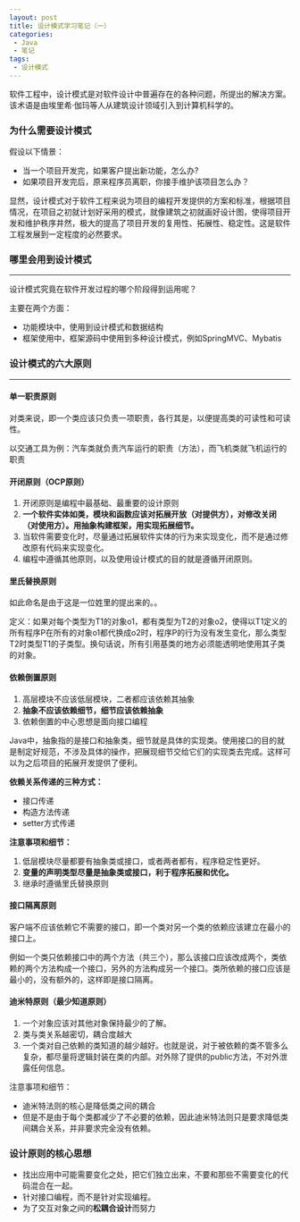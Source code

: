 ```yaml
---
layout: post
title: 设计模式学习笔记（一）
categories:
 - Java
 - 笔记
tags:
 - 设计模式
---
```


软件工程中，设计模式是对软件设计中普遍存在的各种问题，所提出的解决方案。该术语是由埃里希·伽玛等人从建筑设计领域引入到计算机科学的。

### 为什么需要设计模式

假设以下情景：

- 当一个项目开发完，如果客户提出新功能，怎么办?
- 如果项目开发完后，原来程序员离职，你接手维护该项目怎么办？

显然，设计模式对于软件工程来说为项目的编程开发提供的方案和标准，根据项目情况，在项目之初就计划好采用的模式，就像建筑之初就画好设计图，使得项目开发和维护秩序井然，极大的提高了项目开发的复用性、拓展性、稳定性。这是软件工程发展到一定程度的必然要求。

<!-- more -->

### 哪里会用到设计模式

---

设计模式究竟在软件开发过程的哪个阶段得到运用呢？

主要在两个方面：

- 功能模块中，使用到设计模式和数据结构
- 框架使用中，框架源码中使用到多种设计模式，例如SpringMVC、Mybatis



### 设计模式的六大原则

---

#### 单一职责原则

对类来说，即一个类应该只负责一项职责，各行其是，以便提高类的可读性和可读性。

以交通工具为例：汽车类就负责汽车运行的职责（方法），而飞机类就飞机运行的职责  



#### 开闭原则（OCP原则）

1. 开闭原则是编程中最基础、最重要的设计原则
2. **一个软件实体如类，模块和函数应该对拓展开放（对提供方），对修改关闭（对使用方）。用抽象构建框架，用实现拓展细节。**
3. 当软件需要变化时，尽量通过拓展软件实体的行为来实现变化，而不是通过修改原有代码来实现变化。
4. 编程中遵循其他原则，以及使用设计模式的目的就是遵循开闭原则。



#### 里氏替换原则

如此命名是由于这是一位姓里的提出来的。。

定义：如果对每个类型为T1的对象o1，都有类型为T2的对象o2，使得以T1定义的所有程序P在所有的对象o1都代换成o2时，程序P的行为没有发生变化，那么类型T2时类型T1的子类型。换句话说，所有引用基类的地方必须能透明地使用其子类的对象。



#### 依赖倒置原则

1. 高层模块不应该低层模块，二者都应该依赖其抽象
2. **抽象不应该依赖细节，细节应该依赖抽象**
3. 依赖倒置的中心思想是面向接口编程

Java中，抽象指的是接口和抽象类，细节就是具体的实现类。使用接口的目的就是制定好规范，不涉及具体的操作，把展现细节交给它们的实现类去完成。这样可以为之后项目的拓展开发提供了便利。

**依赖关系传递的三种方式：**

- 接口传递
- 构造方法传递
- setter方式传递

**注意事项和细节：**

1. 低层模块尽量都要有抽象类或接口，或者两者都有，程序稳定性更好。
2. **变量的声明类型尽量是抽象类或接口，利于程序拓展和优化。**
3. 继承时遵循里氏替换原则  



#### 接口隔离原则

客户端不应该依赖它不需要的接口，即一个类对另一个类的依赖应该建立在最小的接口上。

例如一个类只依赖接口中的两个方法（共三个），那么该接口应该改成两个，类依赖的两个方法构成一个接口，另外的方法构成另一个接口。类所依赖的接口应该是最小的，没有额外的，这样即是接口隔离。



#### 迪米特原则（最少知道原则）

1. 一个对象应该对其他对象保持最少的了解。
2. 类与类关系越密切，耦合度越大
3. 一个类对自己依赖的类知道的越少越好。也就是说，对于被依赖的类不管多么复杂，都尽量将逻辑封装在类的内部。对外除了提供的public方法，不对外泄露任何信息。

注意事项和细节：

- 迪米特法则的核心是降低类之间的耦合
- 但是不是由于每个类都减少了不必要的依赖，因此迪米特法则只是要求降低类间耦合关系，并非要求完全没有依赖。



### 设计原则的核心思想

- 找出应用中可能需要变化之处，把它们独立出来，不要和那些不需要变化的代码混合在一起。
- 针对接口编程，而不是针对实现编程。
- 为了交互对象之间的**松耦合设计**而努力